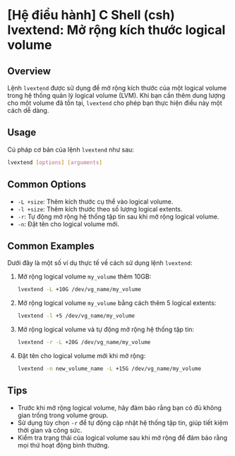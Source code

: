 # [Hệ điều hành] C Shell (csh) lvextend: Mở rộng kích thước logical volume

## Overview
Lệnh `lvextend` được sử dụng để mở rộng kích thước của một logical volume trong hệ thống quản lý logical volume (LVM). Khi bạn cần thêm dung lượng cho một volume đã tồn tại, `lvextend` cho phép bạn thực hiện điều này một cách dễ dàng.

## Usage
Cú pháp cơ bản của lệnh `lvextend` như sau:

```bash
lvextend [options] [arguments]
```

## Common Options
- `-L +size`: Thêm kích thước cụ thể vào logical volume.
- `-l +size`: Thêm kích thước theo số lượng logical extents.
- `-r`: Tự động mở rộng hệ thống tập tin sau khi mở rộng logical volume.
- `-n`: Đặt tên cho logical volume mới.

## Common Examples
Dưới đây là một số ví dụ thực tế về cách sử dụng lệnh `lvextend`:

1. Mở rộng logical volume `my_volume` thêm 10GB:
   ```bash
   lvextend -L +10G /dev/vg_name/my_volume
   ```

2. Mở rộng logical volume `my_volume` bằng cách thêm 5 logical extents:
   ```bash
   lvextend -l +5 /dev/vg_name/my_volume
   ```

3. Mở rộng logical volume và tự động mở rộng hệ thống tập tin:
   ```bash
   lvextend -r -L +20G /dev/vg_name/my_volume
   ```

4. Đặt tên cho logical volume mới khi mở rộng:
   ```bash
   lvextend -n new_volume_name -L +15G /dev/vg_name/my_volume
   ```

## Tips
- Trước khi mở rộng logical volume, hãy đảm bảo rằng bạn có đủ không gian trống trong volume group.
- Sử dụng tùy chọn `-r` để tự động cập nhật hệ thống tập tin, giúp tiết kiệm thời gian và công sức.
- Kiểm tra trạng thái của logical volume sau khi mở rộng để đảm bảo rằng mọi thứ hoạt động bình thường.